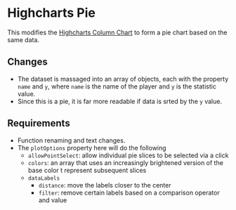 # Highcharts Pie
This modifies the [Highcharts Column Chart](https://github.com/teochewthunder/hsbar) to form a pie chart based on the same data.

## Changes
- The dataset is massaged into an array of objects, each with the property `name` and `y`, where `name` is the name of the player and `y` is the statistic value. 
- Since this is a pie, it is far more readable if data is srted by the `y` value.

## Requirements
- Function renaming and text changes.
- The `plotOptions` property here will do the following
  - `allowPointSelect`: allow individual pie slices to be selected via a click
  - `colors`: an array that uses an increasingly brightened version of the base color t represent subsequent slices 
  - `dataLabels`
    - `distance`: move the labels closer to the center
    - `filter`: remove certain labels based on a comparison operator and value

